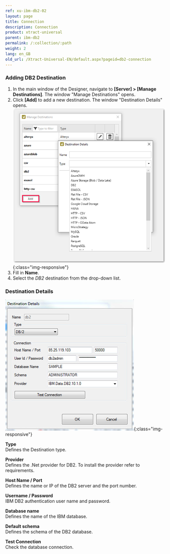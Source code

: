```yaml
---
ref: xu-ibm-db2-02
layout: page
title: Connection
description: Connection
product: xtract-universal
parent: ibm-db2
permalink: /:collection/:path
weight: 2
lang: en_GB
old_url: /Xtract-Universal-EN/default.aspx?pageid=db2-connection
---
```

### Adding DB2 Destination
1. In the main window of the Designer, navigate to **[Server] > [Manage Destinations]**. The window "Manage Destinations" opens.
2. Click **[Add]** to add a new destination. The window "Destination Details" opens.
![XU_DB2_Destination](/img/content/add-select-destination.png){:class="img-responsive"}
3. Fill in **Name**.
4. Select the *DB2* destination from the drop-down list.

### Destination Details

![DB2-Connection](/img/content/DB2-Connection.png){:class="img-responsive"}

**Type**<br>
Defines the Destination type.

**Provider**<br>
Defines the .Net provider for DB2. To install the provider refer to requirements.

**Host Name / Port**<br>
Defines the name or IP of the DB2 server and the port number. 

**Username / Password**<br>
IBM DB2 authentication user name and password.

**Database name**<br>
Defines the name of the IBM database.

**Default schema**<br>
Defines the schema of the DB2 database.

**Test Connection**<br>
Check the database connection.